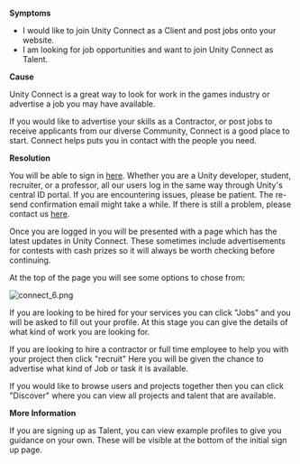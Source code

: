 
        

**Symptoms** 

*   I would like to join Unity Connect as a Client and post jobs onto your website.
*   I am looking for job opportunities and want to join Unity Connect as Talent.

**Cause** 

Unity Connect is a great way to look for work in the games industry or advertise a job you may have available. 

If you would like to advertise your skills as a Contractor, or post jobs to receive applicants from our diverse Community, Connect is a good place to start. Connect helps puts you in contact with the people you need. 

**Resolution** 

You will be able to sign in [here](https://connect.unity.com/). Whether you are a Unity developer, student, recruiter, or a professor, all our users log in the same way through Unity's central ID portal. If you are encountering issues, please be patient. The re-send confirmation email might take a while. If there is still a problem, please contact us [here](https://support.unity3d.com/hc/en-us/requests/new%20).

Once you are logged in you will be presented with a page which has the latest updates in Unity Connect. These sometimes include advertisements for contests with cash prizes so it will always be worth checking before continuing.

At the top of the page you will see some options to chose from:

![connect_6.png](/hc/article_attachments/115005985663/connect_6.png)

If you are looking to be hired for your services you can click "Jobs" and you will be asked to fill out your profile. At this stage you can give the details of what kind of work you are looking for. 

If you are looking to hire a contractor or full time employee to help you with your project then click "recruit" Here you will be given the chance to advertise what kind of Job or task it is available. 

If you would like to browse users and projects together then you can click "Discover" where you can view all projects and talent that are available.

**More Information** 

If you are signing up as Talent, you can view example profiles to give you guidance on your own. These will be visible at the bottom of the initial sign up page.

      